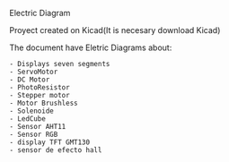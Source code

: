 Electric Diagram

Proyect created on Kicad(It is necesary download Kicad)

The document have Eletric Diagrams about:

    - Displays seven segments
    - ServoMotor
    - DC Motor
    - PhotoResistor
    - Stepper motor
    - Motor Brushless
    - Solenoide
    - LedCube
    - Sensor AHT11
    - Sensor RGB
    - display TFT GMT130
    - sensor de efecto hall

